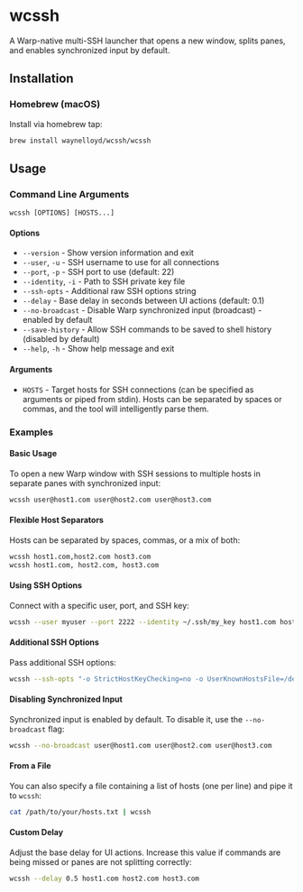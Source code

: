 # wcssh

A Warp-native multi-SSH launcher that opens a new window, splits panes, and enables synchronized input by default.

## Installation

### Homebrew (macOS)

Install via homebrew tap:

```sh
brew install waynelloyd/wcssh/wcssh
```

## Usage

### Command Line Arguments

```
wcssh [OPTIONS] [HOSTS...]
```

#### Options

- `--version` - Show version information and exit
- `--user`, `-u` - SSH username to use for all connections
- `--port`, `-p` - SSH port to use (default: 22)
- `--identity`, `-i` - Path to SSH private key file
- `--ssh-opts` - Additional raw SSH options string
- `--delay` - Base delay in seconds between UI actions (default: 0.1)
- `--no-broadcast` - Disable Warp synchronized input (broadcast) - enabled by default
- `--save-history` - Allow SSH commands to be saved to shell history (disabled by default)
- `--help`, `-h` - Show help message and exit

#### Arguments

- `HOSTS` - Target hosts for SSH connections (can be specified as arguments or piped from stdin). Hosts can be separated by spaces or commas, and the tool will intelligently parse them.

### Examples

#### Basic Usage

To open a new Warp window with SSH sessions to multiple hosts in separate panes with synchronized input:

```sh
wcssh user@host1.com user@host2.com user@host3.com
```

#### Flexible Host Separators

Hosts can be separated by spaces, commas, or a mix of both:

```sh
wcssh host1.com,host2.com host3.com
wcssh host1.com, host2.com, host3.com
```

#### Using SSH Options

Connect with a specific user, port, and SSH key:

```sh
wcssh --user myuser --port 2222 --identity ~/.ssh/my_key host1.com host2.com
```

#### Additional SSH Options

Pass additional SSH options:

```sh
wcssh --ssh-opts "-o StrictHostKeyChecking=no -o UserKnownHostsFile=/dev/null" host1.com host2.com
```

#### Disabling Synchronized Input

Synchronized input is enabled by default. To disable it, use the `--no-broadcast` flag:

```sh
wcssh --no-broadcast user@host1.com user@host2.com user@host3.com
```

#### From a File

You can also specify a file containing a list of hosts (one per line) and pipe it to `wcssh`:

```sh
cat /path/to/your/hosts.txt | wcssh
```

#### Custom Delay

Adjust the base delay for UI actions. Increase this value if commands are being missed or panes are not splitting correctly:

```sh
wcssh --delay 0.5 host1.com host2.com host3.com
```
